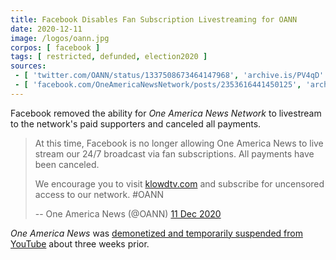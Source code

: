 ```yaml
---
title: Facebook Disables Fan Subscription Livestreaming for OANN
date: 2020-12-11
image: /logos/oann.jpg
corpos: [ facebook ]
tags: [ restricted, defunded, election2020 ]
sources:
 - [ 'twitter.com/OANN/status/1337508673464147968', 'archive.is/PV4qD' ]
 - [ 'facebook.com/OneAmericaNewsNetwork/posts/2353616441450125', 'archive.is/2QDeR' ]
---
```


Facebook removed the ability for _One America News Network_ to
livestream to the network's paid supporters and canceled all payments.

> At this time, Facebook is no longer allowing One America News to live stream
> our 24/7 broadcast via fan subscriptions. All payments have been canceled. 
>
> We encourage you to visit [klowdtv.com](https://klowdtv.com) and subscribe
> for uncensored access to our network. #OANN
>
> -- One America News (@OANN) [11 Dec 2020](https://archive.is/PV4qD)

_One America News_ was [demonetized and temporarily suspended from
YouTube](/e/youtube-suspends-demonetizes-oann/) about three weeks prior.
